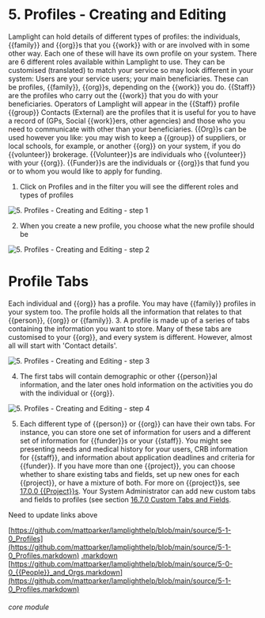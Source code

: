 # 5. Profiles - Creating and Editing

Lamplight can hold details of different types of profiles: the individuals, {{family}} and {{org}}s that you {{work}} with or are involved with in some other way. Each one of these will have its own profile on your system. There are 6 different roles available within Lamplight to use. They can be customised (translated) to match your service so may look different in your system:
Users are your service users; your main beneficiaries. These can be profiles, {{family}}, {{org}}s, depending on the {{work}} you do.
{{Staff}} are the profiles who carry out the {{work}} that you do with your beneficiaries. Operators of Lamplight will appear in the {{Staff}} profile {{group}}
Contacts (External) are the profiles that it is useful for you to have a record of (GPs, Social {{work}}ers, other agencies) and those who you need to communicate with other than your beneficiaries.
{{Org}}s can be used however you like: you may wish to keep a {{group}} of suppliers, or local schools, for example, or another {{org}} on your system, if you do {{volunteer}} brokerage.
{{Volunteer}}s are individuals who {{volunteer}} with your {{org}}.
{{Funder}}s are the individuals or {{org}}s that fund you or to whom you would like to apply for funding.
1. Click on Profiles and in the filter you will see the different roles and types of profiles

![5. Profiles - Creating and Editing - step 1](5._Profiles_-_Creating_and_Editing_im_1.png)

2. When you create a new profile, you choose what the new profile should be

![5. Profiles - Creating and Editing - step 2](5._Profiles_-_Creating_and_Editing_im_2.png)

# Profile Tabs
Each individual and {{org}} has a profile. You may have {{family}} profiles in your system too. The profile holds all the information that relates to that {{person}}, {{org}} or {{family}}.
3. A profile is made up of a series of tabs containing the information you want to store. Many of these tabs are customised to your {{org}}, and every system is different. However, almost all will start with &#039;Contact details&#039;.

![5. Profiles - Creating and Editing - step 3](5._Profiles_-_Creating_and_Editing_im_3.png)

4. The first tabs will contain demographic or other {{person}}al information, and the later ones hold information on the activities you do with the individual or {{org}}.

![5. Profiles - Creating and Editing - step 4](5._Profiles_-_Creating_and_Editing_im_4.png)

5. Each different type of {{person}} or {{org}} can have their own tabs.
For instance, you can store one set of information for users and a different set of information for {{funder}}s or your {{staff}}. You might see presenting needs and medical history for your users, CRB information for {{staff}}, and information about application deadlines and criteria for {{funder}}.
If you have more than one {{project}}, you can choose whether to share existing tabs and fields, set up new ones for each {{project}}, or have a mixture of both. For more on {{project}}s, see [17.0.0 {{Project}}s](https://new.lamplight.online/en/help/index/p/17.0.0).
Your System Administrator can add new custom tabs and fields to profiles (see section [16.7.0 Custom Tabs and Fields](https://new.lamplight.online/en/help/index/p/16.7.0).

Need to update links above

[https://github.com/mattparker/lamplighthelp/blob/main/source/5-1-0_Profiles](https://github.com/mattparker/lamplighthelp/blob/main/source/5-1-0_Profiles.markdown)
[.markdown](https://github.com/mattparker/lamplighthelp/blob/main/source/5-1-0_Profiles.markdown)
[https://github.com/mattparker/lamplighthelp/blob/main/source/5-0-0_{{People}}_and_Orgs.markdown](https://github.com/mattparker/lamplighthelp/blob/main/source/5-1-0_Profiles.markdown)


###### core module
